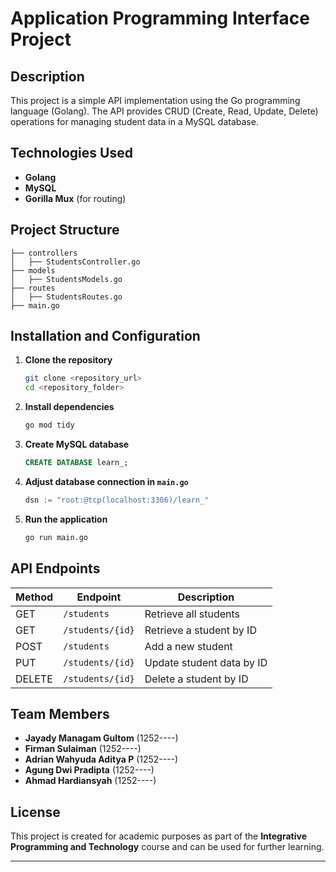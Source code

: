 # Application Programming Interface Project

## Description
This project is a simple API implementation using the Go programming language (Golang). The API provides CRUD (Create, Read, Update, Delete) operations for managing student data in a MySQL database.

## Technologies Used
- **Golang**
- **MySQL**
- **Gorilla Mux** (for routing)

## Project Structure
```
├── controllers
│   ├── StudentsController.go
├── models
│   ├── StudentsModels.go
├── routes
│   ├── StudentsRoutes.go
├── main.go
```

## Installation and Configuration
1. **Clone the repository**
   ```bash
   git clone <repository_url>
   cd <repository_folder>
   ```
2. **Install dependencies**
   ```bash
   go mod tidy
   ```
3. **Create MySQL database**
   ```sql
   CREATE DATABASE learn_;
   ```
4. **Adjust database connection in `main.go`**
   ```go
   dsn := "root:@tcp(localhost:3306)/learn_"
   ```
5. **Run the application**
   ```bash
   go run main.go
   ```

## API Endpoints
| Method | Endpoint         | Description |
|--------|-----------------|-------------|
| GET    | `/students`     | Retrieve all students |
| GET    | `/students/{id}` | Retrieve a student by ID |
| POST   | `/students`     | Add a new student |
| PUT    | `/students/{id}` | Update student data by ID |
| DELETE | `/students/{id}` | Delete a student by ID |

## Team Members
- **Jayady Managam Gultom** (1252----)
- **Firman Sulaiman** (1252----)
- **Adrian Wahyuda Aditya P** (1252----)
- **Agung Dwi Pradipta** (1252----)
- **Ahmad Hardiansyah** (1252----)

## License
This project is created for academic purposes as part of the **Integrative Programming and Technology** course and can be used for further learning.

---
